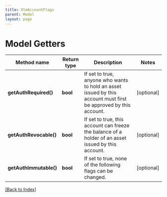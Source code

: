 ```yaml
---
title: XlmAccountFlags
parent: Model
layout: page
---
```


# Model Getters

Method name | Return type | Description | Notes
------------ | ------------- | ------------- | -------------
**getAuthRequired()** | **bool** | If set to true, anyone who wants to hold an asset issued by this account must first be approved by this account. | [optional]
**getAuthRevocable()** | **bool** | If set to true, this account can freeze the balance of a holder of an asset issued by this account. | [optional]
**getAuthImmutable()** | **bool** | If set to true, none of the following flags can be changed. | [optional]

[[Back to Index]](../index.md)

